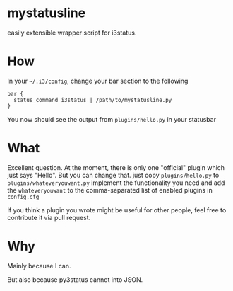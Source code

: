 mystatusline
============

easily extensible wrapper script for i3status.

How
===

In your ```~/.i3/config```, change your bar section to the following

```
bar {
  status_command i3status | /path/to/mystatusline.py
}
```

You now should see the output from ```plugins/hello.py``` in your statusbar

What
====

Excellent question. At the moment, there is only one "official" plugin which just says "Hello". But you can change that. just copy ```plugins/hello.py``` to ```plugins/whateveryouwant.py``` implement the functionality you need and add the ```whateveryouwant``` to the comma-separated list of enabled plugins in ```config.cfg```

If you think a plugin you wrote might be useful for other people, feel free to contribute it via pull request.

Why
===

Mainly because I can.

But also because py3status cannot into JSON.
